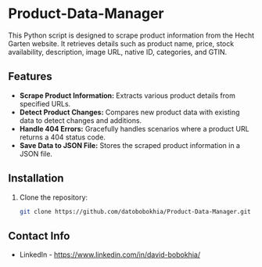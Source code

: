 # Product-Data-Manager

This Python script is designed to scrape product information from the Hecht Garten website. It retrieves details such as product name, price, stock availability, description, image URL, native ID, categories, and GTIN.

## Features

- **Scrape Product Information:** Extracts various product details from specified URLs.
- **Detect Product Changes:** Compares new product data with existing data to detect changes and additions.
- **Handle 404 Errors:** Gracefully handles scenarios where a product URL returns a 404 status code.
- **Save Data to JSON File:** Stores the scraped product information in a JSON file.

## Installation

1. Clone the repository:

   ```bash
   git clone https://github.com/datobobokhia/Product-Data-Manager.git

## Contact Info

* LinkedIn - https://www.linkedin.com/in/david-bobokhia/
